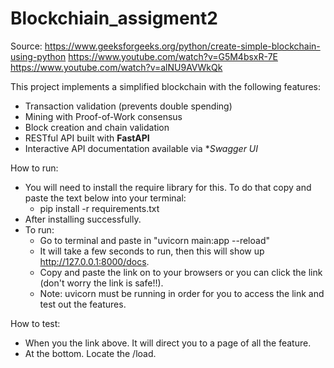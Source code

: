 # Blockchiain_assigment2
Source: 
https://www.geeksforgeeks.org/python/create-simple-blockchain-using-python
https://www.youtube.com/watch?v=G5M4bsxR-7E
https://www.youtube.com/watch?v=alNU9AVWkQk


This project implements a simplified blockchain with the following features:
- Transaction validation (prevents double spending)
- Mining with Proof-of-Work consensus
- Block creation and chain validation
- RESTful API built with **FastAPI**
- Interactive API documentation available via **Swagger UI*

How to run:
- You will need to install the require library for this. To do that copy and paste the text below into your terminal: 
    - pip install -r requirements.txt 
- After installing successfully.
- To run:
    - Go to terminal and paste in "uvicorn main:app --reload" 
    - It will take a few seconds to run, then this will show up http://127.0.0.1:8000/docs. 
    - Copy and paste the link on to your browsers or you can  click the link (don't worry the link is safe!!). 
    - Note: uvicorn must be running in order for you to access the link and test out the features.

How to test:
- When you the link above. It will direct you to a page of all the feature.
- At the bottom. Locate the /load. 
